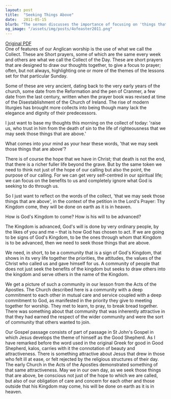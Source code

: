 ```yaml
---
layout: post
title:  "Seeking Things Above"
date:   2011-05-15
blurb: "The sermon discusses the importance of focusing on 'things that are above' and not just on the benefits we receive from our spiritual life. It emphasizes the role of ordinary people in advancing God's Kingdom and the need for a community that reflects the values of Christ. The sermon also highlights the attractiveness of Jesus as the Good Shepherd and the early Church's commitment to mutual care and worship."
og_image: "/assets/img/posts/4ofeaster2011.png"
---
```

[Original PDF](/assets/pdf/4ofeaster2011.pdf)    
One of features of our Anglican worship is the use of what we call the Collect. These are Short prayers, some of which are the same every week and others are what we call the Collect of the Day. These are short prayers that are designed to draw our thoughts together, to give a focus to prayer; often, but not always, highlighting one or more of the themes of the lessons set for that particular Sunday.

Some of these are very ancient, dating back to the very early years of the church, some date from the Reformation and the pen of Cranmer, a few date from the last century, written when the prayer book was revised at time of the Disestablishment of the Church of Ireland. The rise of modern liturgies has brought more collects into being though many lack the elegance and dignity of their predecessors.

I just want to base my thoughts this morning on the collect of today: 'raise us, who trust in him from the death of sin to the life of righteousness that we may seek those things that are above.'

What comes into your mind as your hear these words, 'that we may seek those things that are above'?

There is of course the hope that we have in Christ; that death is not the end, that there is a richer fuller life beyond the grave. But by the same token we need to think not just of the hope of our calling but also the point, the purpose of our calling. For we can get very self-centred in our spiritual life; we can focus on the benefits to us and completely ignore what God is seeking to do through us.

So I just want to reflect on the words of the collect, 'that we may seek those things that are above', in the context of the petition in the Lord's Prayer: Thy Kingdom come, they will be done on earth as it is in heaven.

How is God's Kingdom to come? How is his will to be advanced?

The Kingdom is advanced, God's will is done by very ordinary people, by the likes of you and me – that is how God has chosen to act. If we are going to be signs of God's Kingdom, to be the ones through whom that Kingdom is to be advanced, then we need to seek those things that are above.

We need, in short, to be a community that is a sign of God's Kingdom, that shows in its very life together the priorities, the attitudes, the values of the Christ who called us and gave himself for us. A community of people that does not just seek the benefits of the kingdom but seeks to draw others into the kingdom and serve others in the name of the Kingdom.

We get a picture of such a community in our lesson from the Acts of the Apostles. The Church described here is a community with a deep commitment to each other in mutual care and service coupled with a deep commitment to God, as manifested in the priority they give to meeting together for worship. They met to learn, to pray, to break bread together. There was something about that community that was inherently attractive in that they had earned the respect of the wider community and were the sort of community that others wanted to join.

Our Gospel passage consists of part of passage in St John's Gospel in which Jesus develops the theme of himself as the Good Shepherd. As I have remarked before the word used in the original Greek for good in Good Shepherd, kalos, carries with it the connotation of beauty and attractiveness. There is something attractive about Jesus that drew in those who felt ill at ease, or felt rejected by the religious structures of their day. The early Church in the Acts of the Apostles demonstrated something of that same attractiveness. May we in our own day, as we seek those things that are above, be conscious not just of the hope to which we are called, but also of our obligation of care and concern for each other and those outside that his Kingdom may come, his will be done on earth as it is in heaven.
